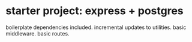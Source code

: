 # starter project: express + postgres
boilerplate dependencies included.
incremental updates to utilities.
basic middleware.
basic routes.
